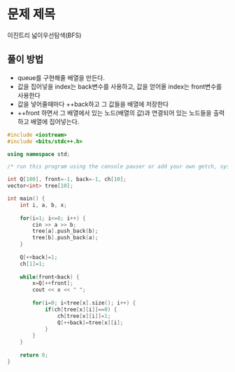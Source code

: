 # 문제 제목
이진트리 넓이우선탐색(BFS)
## 풀이 방법
- queue를 구현해줄 배열을 만든다.
- 값을 집어넣을 index는 back변수를 사용하고, 값을 얻어올 index는 front변수를 사용한다
- 값을 넣어줄때마다 ++back하고 그 값들을 배열에 저장한다
- ++front 하면서 그 배열에서 있는 노드(배열의 값)과 연결되어 있는 노드들을 출력하고 배열에 집어넣는다.

```c++
#include <iostream>
#include <bits/stdc++.h>

using namespace std; 

/* run this program using the console pauser or add your own getch, system("pause") or input loop */

int Q[100], front=-1, back=-1, ch[10];
vector<int> tree[10];

int main() {
	int i, a, b, x;
	
	for(i=1; i<=6; i++) {
		cin >> a >> b;
		tree[a].push_back(b);
		tree[b].push_back(a);
	}
	
	Q[++back]=1;
	ch[1]=1;
	
	while(front<back) {
		x=Q[++front];
		cout << x << " ";
		
		for(i=0; i<tree[x].size(); i++) {
			if(ch[tree[x][i]]==0) {
				ch[tree[x][i]]=1;
				Q[++back]=tree[x][i];
			}
		}
	}
		
	return 0;
}
```
